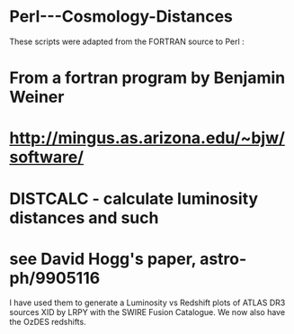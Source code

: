 # Perl---Cosmology-Distances

These scripts were adapted from the FORTRAN source to Perl :

# From a fortran program by Benjamin Weiner
# http://mingus.as.arizona.edu/~bjw/software/
# DISTCALC - calculate luminosity distances and such
#            see David Hogg's paper, astro-ph/9905116

I have used them to generate a Luminosity vs Redshift plots of ATLAS DR3 sources XID by LRPY with the SWIRE Fusion Catalogue. We now also have the OzDES redshifts.
